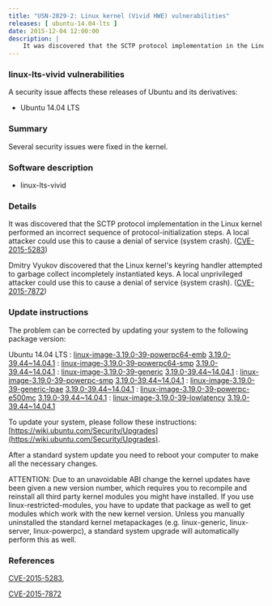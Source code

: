 ```yaml
---
title: "USN-2829-2: Linux kernel (Vivid HWE) vulnerabilities"
releases: [ ubuntu-14.04-lts ]
date: 2015-12-04 12:00:00
description: |
    It was discovered that the SCTP protocol implementation in the Linux kernel performed an incorrect sequence of protocol-initialization steps. A local attacker could use this to cause a denial of service (system crash). ([CVE-2015-5283](http://people.ubuntu.com/~ubuntu-security/cve/CVE-2015-5283))
--- 
```

 
### linux-lts-vivid vulnerabilities

A security issue affects these releases of Ubuntu and its derivatives:

* Ubuntu 14.04 LTS

### Summary

Several security issues were fixed in the kernel. 

### Software description

* linux-lts-vivid 

### Details

It was discovered that the SCTP protocol implementation in the Linux kernel performed an incorrect sequence of protocol-initialization steps. A local attacker could use this to cause a denial of service (system crash). ([CVE-2015-5283](http://people.ubuntu.com/~ubuntu-security/cve/CVE-2015-5283))

Dmitry Vyukov discovered that the Linux kernel&#39;s keyring handler attempted to garbage collect incompletely instantiated keys. A local unprivileged attacker could use this to cause a denial of service (system crash). ([CVE-2015-7872](http://people.ubuntu.com/~ubuntu-security/cve/CVE-2015-7872)) 

### Update instructions

The problem can be corrected by updating your system to the following package version:

Ubuntu 14.04 LTS
 : [linux-image-3.19.0-39-powerpc64-emb](https://launchpad.net/ubuntu/+source/linux-lts-vivid) <span> [3.19.0-39.44~14.04.1](https://launchpad.net/ubuntu/+source/linux-lts-vivid/3.19.0-39.44~14.04.1) </span> 
 : [linux-image-3.19.0-39-powerpc64-smp](https://launchpad.net/ubuntu/+source/linux-lts-vivid) <span> [3.19.0-39.44~14.04.1](https://launchpad.net/ubuntu/+source/linux-lts-vivid/3.19.0-39.44~14.04.1) </span> 
 : [linux-image-3.19.0-39-generic](https://launchpad.net/ubuntu/+source/linux-lts-vivid) <span> [3.19.0-39.44~14.04.1](https://launchpad.net/ubuntu/+source/linux-lts-vivid/3.19.0-39.44~14.04.1) </span> 
 : [linux-image-3.19.0-39-powerpc-smp](https://launchpad.net/ubuntu/+source/linux-lts-vivid) <span> [3.19.0-39.44~14.04.1](https://launchpad.net/ubuntu/+source/linux-lts-vivid/3.19.0-39.44~14.04.1) </span> 
 : [linux-image-3.19.0-39-generic-lpae](https://launchpad.net/ubuntu/+source/linux-lts-vivid) <span> [3.19.0-39.44~14.04.1](https://launchpad.net/ubuntu/+source/linux-lts-vivid/3.19.0-39.44~14.04.1) </span> 
 : [linux-image-3.19.0-39-powerpc-e500mc](https://launchpad.net/ubuntu/+source/linux-lts-vivid) <span> [3.19.0-39.44~14.04.1](https://launchpad.net/ubuntu/+source/linux-lts-vivid/3.19.0-39.44~14.04.1) </span> 
 : [linux-image-3.19.0-39-lowlatency](https://launchpad.net/ubuntu/+source/linux-lts-vivid) <span> [3.19.0-39.44~14.04.1](https://launchpad.net/ubuntu/+source/linux-lts-vivid/3.19.0-39.44~14.04.1) </span> 

To update your system, please follow these instructions: [https://wiki.ubuntu.com/Security/Upgrades](https://wiki.ubuntu.com/Security/Upgrades).

After a standard system update you need to reboot your computer to make all the necessary changes.

ATTENTION: Due to an unavoidable ABI change the kernel updates have been given a new version number, which requires you to recompile and reinstall all third party kernel modules you might have installed. If you use linux-restricted-modules, you have to update that package as well to get modules which work with the new kernel version. Unless you manually uninstalled the standard kernel metapackages (e.g. linux-generic, linux-server, linux-powerpc), a standard system upgrade will automatically perform this as well. 

### References

 [CVE-2015-5283](http://people.ubuntu.com/~ubuntu-security/cve/CVE-2015-5283), 

 [CVE-2015-7872](http://people.ubuntu.com/~ubuntu-security/cve/CVE-2015-7872)
 

